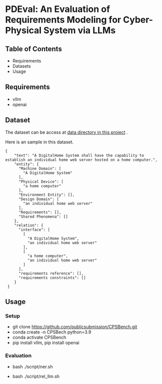 # PDEval: An Evaluation of Requirements Modeling for Cyber-Physical System via LLMs

## Table of Contents

- Requirements
- Datasets
- Usage



## Requirements

* vllm
* openai

## Dataset

The dataset can be access at [data directory in this project](https://github.com/publicsubmission/CPSBench/tree/main/data/dataset/10-fold) .

Here is an sample in this dataset. 

```
{
    "text": "A DigitalHome System shall have the capability to establish an individual home web server hosted on a home computer.",
    "entity": {
      "Machine Domain": [
        "A DigitalHome System"
      ],
      "Physical Device": [
        "a home computer"
      ],
      "Environment Entity": [],
      "Design Domain": [
        "an individual home web server"
      ],
      "Requirements": [],
      "Shared Phenomena": []
    },
    "relation": {
      "interface": [
        [
          "A DigitalHome System",
          "an individual home web server"
        ],
        [
          "a home computer",
          "an individual home web server"
        ]
      ],
      "requirements reference": [],
      "requirements constraints": []
    }
 }
```

## Usage

### Setup

* git clone https://github.com/publicsubmission/CPSBench.git
* conda create -n CPSBech python=3.9
* conda activate CPSBench
* pip install vllm, pip install openai

### Evaluation

* bash ./script/ner.sh

* bash ./script/rel_llm.sh



